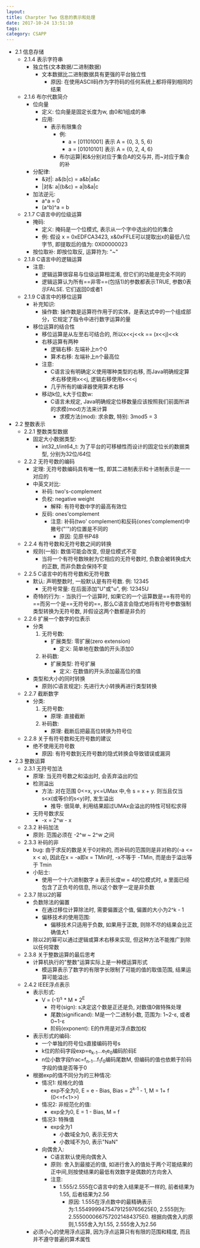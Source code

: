 ```yaml
---
layout: 
title: Charpter Two 信息的表示和处理
date: 2017-10-24 13:51:10
tags:
category: CSAPP
---
```

- 2.1 信息存储  
    - 2.1.4 表示字符串
        - 独立性(文本数据/二进制数据)
            - 文本数据比二进制数据具有更强的平台独立性
                - 原因: 在使用ASCII码作为字符码的任何系统上都将得到相同的结果         <!-- more -->
    - 2.1.6 布尔代数简介
        - 位向量
            - 定义: 位向量是固定长度为w, 由0和1组成的串
            - 应用: 
                - 表示有限集合
                    - 例:
                        - a = [01101001] 表示 A = {0, 3, 5, 6}
                        - a = [01010101] 表示 A = {0, 2, 4, 6}
                    - 布尔运算|和&分别对应于集合A的交与并, 而~对应于集合的补
        - 分配律:
            - &对|: a&(b|c) = a&b|a&c
            - |对&: a|(b&c) = a|b&a|c
        - 加法逆元: 
            - a^a = 0
            - (a^b)^a = b
    - 2.1.7 C语言中的位级运算
        - 掩码:
            - 定义: 掩码是一个位模式, 表示从一个字中选出的位的集合
            - 例: 假设 x = 0xEDFCA3423, x&0xFFLE可以提取出x的最低八位字节, 即提取后的值为: 0X00000023
        - 按位取补: 即按位取反, 运算符为: "~"
    - 2.1.8 C语言中的逻辑运算
        - 注意: 
            - 逻辑运算很容易与位级运算相混淆, 但它们的功能是完全不同的
            - 逻辑运算认为所有==非零==(包括1)的参数都表示TRUE, 参数0表示FALSE. 它们返回0或者1
    - 2.1.9 C语言中的移位运算
        - 补充知识: 
            - 操作数: 操作数是运算符作用于的实体，是表达式中的一个组成部分，它规定了指令中进行数字运算的量
        - 移位运算的结合性
            - 移位运算是从左至右可结合的, 所以x<<j<<k == (x<<j)<<k
            - 右移运算有两种
                - 逻辑右移: 左端补上n个0
                - 算术右移: 左端补上n个最高位
            - 注意: 
                - C语言没有明确定义使用哪种类型的右移, 而Java明确规定算术右移使用x<<j, 逻辑右移使用x<<<j
                - 几乎所有的编译器使用算术右移
            - 移动k位, k大于位数w:
                - C语言未规定, Java明确规定位移数量应该按照我们前面所讲的求模(mod)方法来计算
                    - 求模方法(mod): 求余数, 特别: 3mod5 = 3
- 2.2 整数表示
    - 2.2.1 整数类型数据
        - 固定大小数据类型:
            - int32_t/int64_t: 为了平台的可移植性而设计的固定位长的数据类型, 分别为32位/64位
    - 2.2.2 无符号数的编码
        - 定理: 无符号数编码具有唯一性, 即其二进制表示和十进制表示是一一对应的
        - 中英文对比:
            - 补码: two's-complement
            - 负权: negative weight
                - 解释: 有符号数中字的最高有效位
            - 反码: ones'complement
                - 注意: 补码(two' complement)和反码(ones'complement)中撇号("'")的位置是不同的
                    - 原因: 见原书P48
    - 2.2.4 有符号数和无符号数之间的转换
        - 规则(一般): 数值可能会改变, 但是位模式不变
            - 当将一个有符号数映射为它相应的无符号数时, 负数会被转换成大的正数, 而非负数会保持不变
    - 2.2.5 C语言中的有符号数和无符号数
        - 默认: 声明整数时, 一般默认是有符号数. 例: 12345
            - 无符号常量: 在后面添加"U"或"u", 例: 12345U
        - 奇特的行为: 
                - 当执行一个运算时, 如果它的一个运算数是==有符号的==而另一个是==无符号的==, 那么C语言会隐式地将有符号参数强制类型转换为无符号数, 并假设这两个数都是非负的
    - 2.2.6 扩展一个数字的位表示
        - 分类
            1. 无符号数:
                - 扩展类型: 零扩展(zero extension)
                    - 定义: 简单地在数值的开头添加0
            2. 补码数:
                - 扩展类型: 符号扩展
                    - 定义: 在数值的开头添加最高位的值
        - 类型和大小的同时转换
            - 原则(C语言规定): 先进行大小转换再进行类型转换
    - 2.2.7 截断数字
        - 分类: 
            1. 无符号数:
                - 原理: 直接截断
            2. 补码数: 
                - 原理: 截断后把最高位转换为符号位
    - 2.2.8 关于有符号数和无符号数的建议
        - 绝不使用无符号数
            - 原因: 有符号数到无符号数的隐式转换会导致错误或漏洞
- 2.3 整数运算
    - 2.3.1 无符号加法
        - 原理: 当无符号数之和溢出时, 会丢弃溢出的位
        - 检测溢出 
            - 方法: 对在范围 0<=x, y<=UMax 中,令 s = x + y. 则当且仅当s<x(或等价的s<y)时, 发生溢出
                - 推导: 很简单, 利用结果超过UMAx会溢出的特性可轻松求得
        - 无符号数求反
            - -x = 2^w - x
    - 2.3.2 补码加法
        - 原则: 范围必须在 -2^w ~ 2^w 之间
    - 2.3.3 补码的非
        - bug: 由于求反的数是关于0对称的, 而补码的范围则是非对称的(-a <= x < a), 因此在x = -a即x = TMin时, -x不等于 -TMin, 而是由于溢出等于 Tmin
        - 小贴士: 
            - 使用一个十六进制数字 a 表示长度w = 4的位模式时, a 里面已经包含了正负号的信息, 所以这个数字一定是非负数 
    - 2.3.7 除以2的幂
        - 负数除法的偏置
            - 在通过移位计算除法时, 需要偏置这个值, 偏置的大小为2^k - 1
            - 偏移技术的使用范围:
                - 偏移技术只适用于负数, 如果用于正数, 则除不尽的结果会比正确值大1
        - 除以2的幂可以通过逻辑或算术右移来实现, 但这种方法不能推广到除以任何常数
    - 2.3.8 关于整数运算的最后思考
        - 计算机执行的"整数"运算实际上是一种模运算形式
            - 模运算表示了数字的有限字长限制了可能的值的取值范围, 结果运算可能溢出. 
    - 2.4.2 IEEE浮点表示
        - 表示形式:
            - V = (-1)<sup>s</sup> * M * 2<sup>E</sup>
                - 符号(sign): s决定这个数是正还是负, 对数值0做特殊处理
                - 尾数(significand): M是一个二进制小数, 范围为: 1~2-&epsilon;, 或者0~1-&epsilon;
                - 阶码(exponent): E的作用是对浮点数加权
        - 表示形式的编码:
            - 一个单独的符号位s直接编码符号s
            - k位的阶码字段exp=e<sub>k-1</sub>...e<sub>1</sub>e<sub>0</sub>编码阶码E
            - n位小数字段frac=f<sub>n-1</sub>...f<sub>1</sub>f<sub>0</sub>编码尾数M, 但编码的值也依赖于阶码字段的值是否等于0
        - 根据exp的值不同分为的三种情况:
            - 情况1: 规格化的值
                - exp不全为0, E = e - Bias, Bias = 2<sup>k-1</sup> - 1, M = 1+ f (0<=f<1>>)
            - 情况2: 非规范化的值:
                - exp全为0, E = 1 - Bias, M = f
            -  情况3: 特殊值
                -  exp全为1
                    -  小数域全为0, 表示无穷大
                    -  小数域不为0, 表示"NaN"
            - 向偶舍入:
                - C语言默认使用向偶舍入
                - 原则: 舍入到最接近的值, 如进行舍入的值处于两个可能结果的正中间,则按使结果的最低有效数字是偶数的方向舍入
                - 注意:
                    - 1.555/2.555在C语言中的舍入结果是不一样的, 前者结果为1.55, 后者结果为2.56
                        - 原因: 1.555在浮点数中的最精确表示为:1.55499994754791259765625E0, 2.555则为: 2.5550000667572021484375E0. 根据向偶舍入的原则,1.555舍入为1.55, 2.555舍入为2.56
        - 必须小心的使用浮点运算, 因为浮点运算只有有限的范围和精度, 而且并不遵守普遍的算术属性
        